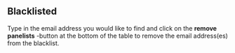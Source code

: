 ## Blacklisted

Type in the email address you would like to find and click on the **remove panelists** -button at the bottom of the table to remove the email address(es) from the blacklist.


